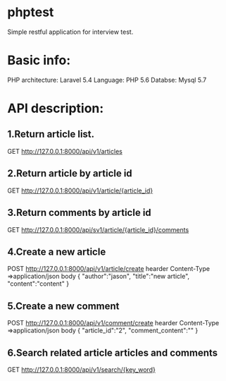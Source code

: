 # phptest
Simple restful application for interview test.
# Basic info:
PHP architecture: Laravel 5.4
Language: PHP 5.6
Databse: Mysql 5.7

# API description:
## 1.Return article list.
GET http://127.0.0.1:8000/api/v1/articles

## 2.Return article by article id
GET http://127.0.0.1:8000/api/v1/article/{article_id}

## 3.Return comments by article id
GET http://127.0.0.1:8000/api/sv1/article/{article_id}/comments

## 4.Create a new article
POST http://127.0.0.1:8000/api/v1/article/create
hearder Content-Type =>application/json
body
  {
    "author":"jason",
    "title":"new article",
    "content":"content"
  }
  
## 5.Create a new comment
POST http://127.0.0.1:8000/api/v1/comment/create
hearder Content-Type =>application/json
body
  {
    "article_id":"2",
    "comment_content":""
  }

## 6.Search related article articles and comments 
GET http://127.0.0.1:8000/api/v1/search/{key_word}
